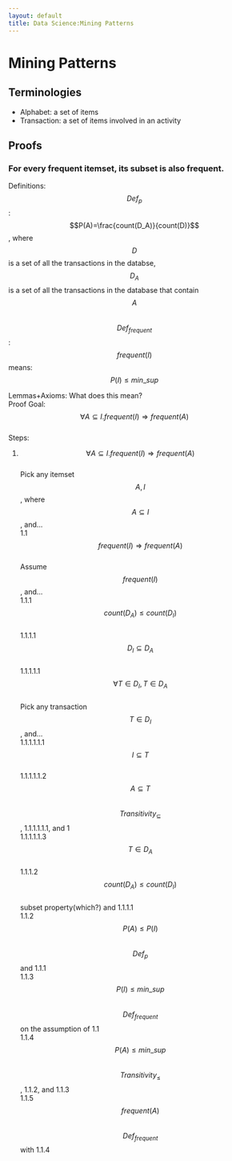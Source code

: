 ```yaml
---
layout: default
title: Data Science:Mining Patterns
---
```

# Mining Patterns
## Terminologies
- Alphabet: a set of items
- Transaction: a set of items involved in an activity

## Proofs
### For every frequent itemset, its subset is also frequent.
Definitions: \
$$Def_p$$:$$P(A)=\frac{count(D_A)}{count(D)}$$, where $$D$$ is a set of all the transactions in the databse, $$D_A$$ is a set of all the transactions in the database that contain $$A$$   
$$Def_{frequent}$$:$$frequent(I)$$ means: $$P(I)\le min\_sup$$  

Lemmas+Axioms: What does this mean? \
Proof Goal:  
$$\forall A \subseteq I. frequent(I) \Rightarrow frequent(A)$$  
Steps:  
1. $$\forall A \subseteq I. frequent(I) \Rightarrow frequent(A)$$  
   Pick any itemset $$A, I$$, where $$A \subseteq I$$, and...  
   1.1 $$frequent(I) \Rightarrow frequent(A)$$  
       Assume $$frequent(I)$$, and...  
       1.1.1 $$count(D_A) \le count(D_I)$$  
           1.1.1.1 $$D_I \subseteq D_A$$  
               1.1.1.1.1 $$\forall T \in D_I, T \in D_A$$  
                   Pick any transaction $$T \in D_I$$, and...  
                   1.1.1.1.1.1 $$I \subseteq T$$  
                   1.1.1.1.1.2 $$A \subseteq T$$  
                       $$Transitivity_{\subseteq}$$, 1.1.1.1.1.1, and 1  
                   1.1.1.1.1.3 $$T \in D_A$$  
           1.1.1.2 $$count(D_A) \le count(D_I)$$  
                   subset property(which?) and 1.1.1.1  
        1.1.2 $$P(A) \le P(I)$$  
            $$Def_p$$ and 1.1.1  
        1.1.3 $$P(I) \le min\_sup$$  
            $$Def_{frequent}$$ on the assumption of 1.1  
        1.1.4 $$P(A) \le min\_sup$$  
            $$Transitivity_{\leq}$$, 1.1.2, and 1.1.3  
        1.1.5 $$frequent(A)$$  
            $$Def_{frequent}$$ with 1.1.4  



